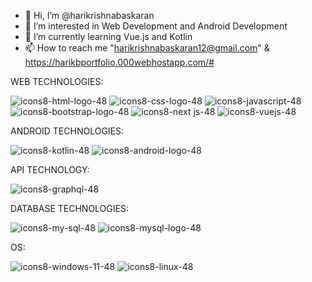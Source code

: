 
- 👋 Hi, I’m @harikrishnabaskaran
- 👀 I’m interested in Web Development and Android Development
- 🌱 I’m currently learning Vue.js and Kotlin
- 📫 How to reach me "harikrishnabaskaran12@gmail.com" & https://harikbportfolio.000webhostapp.com/#

WEB TECHNOLOGIES:

![icons8-html-logo-48](https://github.com/harikrishnabaskaran/harikrishnabaskaran/assets/136921665/203df11a-0102-474c-a178-b65b6bd83e48) ![icons8-css-logo-48](https://github.com/harikrishnabaskaran/harikrishnabaskaran/assets/136921665/3186ab04-e1ff-43f7-9880-85fa88b9574e) 
![icons8-javascript-48](https://github.com/harikrishnabaskaran/harikrishnabaskaran/assets/136921665/fd82510b-0792-4656-a34c-9c8cb7c2132f) ![icons8-bootstrap-logo-48](https://github.com/harikrishnabaskaran/harikrishnabaskaran/assets/136921665/9eeabd61-5542-41c4-8ac6-d38e8d797afa) ![icons8-next js-48](https://github.com/harikrishnabaskaran/harikrishnabaskaran/assets/136921665/3224dd56-211b-47de-9b05-e79b67e747bc)
![icons8-vuejs-48](https://github.com/harikrishnabaskaran/harikrishnabaskaran/assets/136921665/8854d939-a9f8-4c0c-9ff4-b61d2c9f0457)

ANDROID TECHNOLOGIES:

![icons8-kotlin-48](https://github.com/harikrishnabaskaran/harikrishnabaskaran/assets/136921665/2bc7ebaf-bb3f-4e95-8456-e90f105b74c3)
![icons8-android-logo-48](https://github.com/harikrishnabaskaran/harikrishnabaskaran/assets/136921665/80fcdb38-1fa5-4f00-8b67-88119357f819)

API TECHNOLOGY:

![icons8-graphql-48](https://github.com/harikrishnabaskaran/harikrishnabaskaran/assets/136921665/005e8fa3-ffc5-4e93-a421-67acf21c2beb)

DATABASE TECHNOLOGIES:

![icons8-my-sql-48](https://github.com/harikrishnabaskaran/harikrishnabaskaran/assets/136921665/e8316b7d-194a-4f70-9275-c20ecb532ca5)
![icons8-mysql-logo-48](https://github.com/harikrishnabaskaran/harikrishnabaskaran/assets/136921665/0cb6ba24-8a47-4c0e-a0cf-9cf3bdf052d8)

OS:

![icons8-windows-11-48](https://github.com/harikrishnabaskaran/harikrishnabaskaran/assets/136921665/d4b3d546-912a-4da9-a544-d0876c1bf139)
![icons8-linux-48](https://github.com/harikrishnabaskaran/harikrishnabaskaran/assets/136921665/431b59f2-f70d-4c94-90ec-c4d6fa4f6be6)



